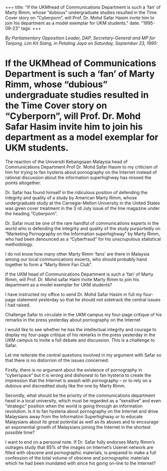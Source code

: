 +++ 
title: "If the UKMhead of Communications Department is such a ‘fan’ of Marty Rimm, whose “dubious” undergraduate studies resulted in the Time Cover story on “Cyberporn”, will Prof. Dr. Mohd Safar Hasim invite him to join his department as a model exemplar for UKM students."
date: "1995-09-23"
tags:
+++

_By Parliamentary Opposition Leader, DAP, Secretary-General and MP for Tanjong, Lim Kit Siang, in Petaling Jaya on Saturday, September 23, 1995:_

# If the UKMhead of Communications Department is such a ‘fan’ of Marty Rimm, whose “dubious” undergraduate studies resulted in the Time Cover story on “Cyberporn”, will Prof. Dr. Mohd Safar Hasim invite him to join his department as a model exemplar for UKM students.

The reaction of the Universiti Kebangsaan Malaysia head of Communications Department Prof Dr. Mohd Safar Hasim to my criticism of him for trying to fan hysteria about pornography on the Internet instead of rational discussion about the information superhighway has missed the points altogether.</u>

Dr. Safar has found himself in the ridiculous position of defending the integrity and quality of a study by American Marty Rimm, whose undergraduate study at the Carnegie-Mellon University in the United States was given cover treatment in the 3 rd July issue of the Ime magazine under the heading “Cyberporn”.

Dr. Safar must be one of the rare handful of communications experts in the world who is defending the integrity and quality of the study purportedly on “Marketing Pornography on the Information superhighway” by Marty Rimm, who had been denounced as a “Cyberfraud” for his unscrupulous statistical methodology.

I do not know how many other Marty Rimm ‘fans’ are there in Malaysia among our local communications exoerts, who should probably hand together to form a “Marty Rimm Fan Club”.

If the UKM head of Communications Department is such a ‘fan’ of Marty Rimm, will Prof. Dr. Mohd safar Haim invite Marty Rimm to join his department as a model exemplar for UKM students?

I have instructed my office to send Dr. Mohd Safar Hasim in full my four-page statement yesterday so that he should not sidetrack the central issues I had raised.

Challenge Safar to circulate in the UKM campus my four-page critique of his remarks in the press yesterday about pornography on the Internet

I would like to see whether he has the intellectual integrity and courage to display my four-page critique of his remarks in the press yesterday in the UKM campus to invite a full debate and discussion. This is a challenge to Safar.

Let me reiterate the central questions involved in my argument with Safar so that there is no distorrion of the issues concerned:

Firstly, there is no argument about the existence of pornography in “cyberspace” but it is wrong and dishonest to fan hysteria to create the impression that the Internet is awash with pornography – or to rely on a dubious and discredited study like the one by Marty Rimm.

Secondly, what should be the priority of the communications  department head in a local university, which must be regarded as a “sensitive” and even “strategic” position when the world  is going through an information revolution. Is it to fan hysteria about pornography on the Internet and drive Malaysians away from the Information Superhighway or to educate Malaysians about its great potential as well as its abuses and to encourage an exponential growth of Malaysians joining the Internet in the shortest possible time?

I want to end on a personal note. If Dr. Safar fully endorses Marty Rimm’s outrages study that 85% of the images on Internet’s Usenet network are filled with obscene and pornographic materials, is prepared to make a full confession of the total volume of obscene and pornographic materials which he had been inundated with since his going on-line to the Internet?
 

